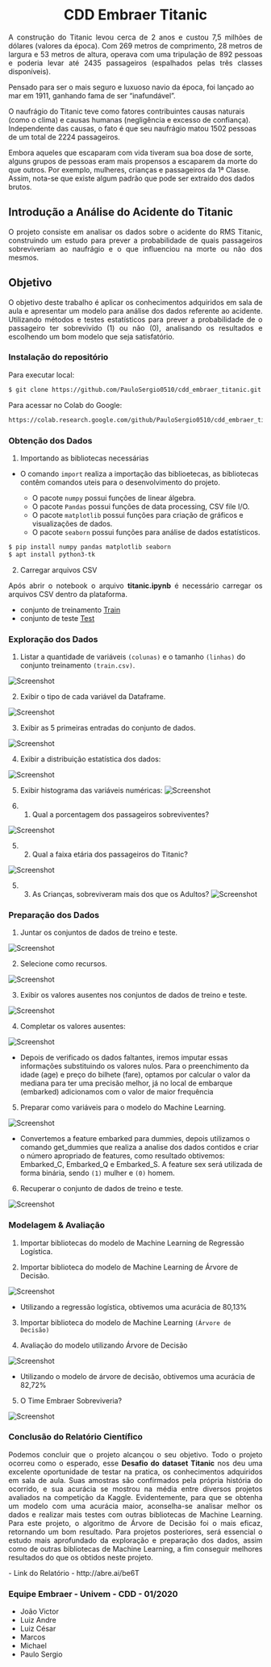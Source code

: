 <h1 align="center"> CDD Embraer Titanic </h1>

<p align="justify"> A construção do Titanic levou cerca de 2 anos e custou 7,5 milhões de dólares (valores da época). Com 269 metros de comprimento, 28 metros de largura e 53 metros de altura, operava com uma tripulação de 892 pessoas e poderia levar até 2435 passageiros (espalhados pelas três classes disponíveis).

Pensado para ser o mais seguro e luxuoso navio da época, foi lançado ao mar em 1911, ganhando fama de ser “inafundável”.

O naufrágio do Titanic teve como fatores contribuintes causas naturais (como o clima) e causas humanas (negligência e excesso de confiança). Independente das causas, o fato é que seu naufrágio matou 1502 pessoas de um total de 2224 passageiros.

Embora aqueles que escaparam com vida tiveram sua boa dose de sorte, alguns grupos de pessoas eram mais propensos a escaparem da morte do que outros. Por exemplo, mulheres, crianças e passageiros da 1ª Classe. Assim, nota-se que existe algum padrão que pode ser extraído dos dados brutos. </p>

<h2 align="justify"> Introdução a Análise do Acidente do Titanic </h2>
<p align="justify"> O projeto consiste em analisar os dados sobre o acidente do RMS Titanic, construindo um estudo para prever a probabilidade de quais passageiros sobreviveriam ao naufrágio e o que influenciou na morte ou não dos mesmos. </p>

<h2 align="justify"> Objetivo</h2>
<p align="justify"> O objetivo deste trabalho é aplicar os conhecimentos adquiridos em sala de aula e apresentar um modelo para análise dos dados referente ao acidente. Utilizando métodos e testes estatísticos para prever a probabilidade de o passageiro ter sobrevivido (1) ou não (0), analisando os resultados e escolhendo um bom modelo que seja satisfatório.</p>


### Instalação do repositório

Para executar local:
```bash
$ git clone https://github.com/PauloSergio0510/cdd_embraer_titanic.git
```

Para acessar no Colab do Google:
```bash
https://colab.research.google.com/github/PauloSergio0510/cdd_embraer_titanic/blob/master/titanic.ipynb
```

### Obtenção dos Dados
1. Importando as bibliotecas necessárias

- O comando `import` realiza a importação das biblioetecas, as bibliotecas contêm comandos uteis para o desenvolvimento do projeto.

  - O pacote `numpy` possui funções de linear álgebra.
  - O pacote `Pandas` possui funções de data processing, CSV file I/O.
  - O pacote `matplotlib` possui funções para criação de gráficos e visualizações de dados.
  - O pacote `seaborn` possui funções para análise de dados estatísticos.

```bash
$ pip install numpy pandas matplotlib seaborn 
$ apt install python3-tk
```
  
2. Carregar arquivos CSV

<p align="justify"> Após abrir o notebook o arquivo <b>titanic.ipynb</b> é necessário carregar os arquivos CSV dentro da plataforma.</p>

- conjunto de treinamento [Train](train.csv)
- conjunto de teste [Test](test.csv)

### Exploração dos Dados
1. Listar a quantidade de variáveis `(colunas)` e o tamanho `(linhas)` do conjunto treinamento `(train.csv)`.

![Screenshot](img/001-3.1.PNG)

2. Exibir o tipo de cada variável da Dataframe.

![Screenshot](img/002-3.2.PNG)

3. Exibir as 5 primeiras entradas do conjunto de dados.

![Screenshot](img/003-3.3.PNG)

4. Exibir a distribuição estatística dos dados:

![Screenshot](img/004-3.4.PNG)

5. Exibir histograma das variáveis numéricas:
![Screenshot](img/005-3.5.PNG)

5. 1. Qual a porcentagem dos passageiros sobreviventes?

![Screenshot](img/006-3.5.1.PNG)

5. 2. Qual a faixa etária dos passageiros do Titanic?

![Screenshot](img/007-3.5.2.PNG)

5. 3. As Crianças, sobreviveram mais dos que os Adultos?
![Screenshot](img/008-3.5.3.PNG)


### Preparação dos Dados
1. Juntar os conjuntos de dados de treino e teste.

![Screenshot](img/009-4.1.PNG)

2. Selecione como recursos.

![Screenshot](img/010-4.2.PNG)

3. Exibir os valores ausentes nos conjuntos de dados de treino e teste.

![Screenshot](img/011-4.3.PNG)

4. Completar os valores ausentes:

![Screenshot](img/012-4.4.PNG)

- Depois de verificado os dados faltantes, iremos imputar essas informações substituindo os valores nulos.
Para o preenchimento da idade (age) e preço do bilhete (fare), optamos por calcular o valor da mediana para ter uma precisão melhor, já no local de embarque (embarked) adicionamos com o valor de maior frequência

5. Preparar como variáveis ​​para o modelo do Machine Learning.

![Screenshot](img/013-4.5.PNG)

- Convertemos a feature embarked para dummies, depois utilizamos o comando get_dummies que realiza a analise dos dados contidos e criar o número apropriado de features, como resultado obtivemos: Embarked_C, Embarked_Q e Embarked_S.
A feature sex será utilizada de forma binária, sendo `(1)` mulher e `(0)` homem.

6. Recuperar o conjunto de dados de treino e teste.

![Screenshot](img/014-4.6.PNG)

### Modelagem & Avaliação
1. Importar bibliotecas do modelo de Machine Learning de Regressão Logística.


2. Importar biblioteca do modelo de Machine Learning de Árvore de Decisão.

![Screenshot](img/015-5.1.PNG)

- Utilizando a regressão logística, obtivemos uma acurácia de 80,13%

3. Importar biblioteca do modelo de Machine Learning `(Árvore de Decisão)`


4. Avaliação do modelo utilizando Árvore de Decisão

![Screenshot](img/016-5.2.PNG)

- Utilizando o modelo de árvore de decisão, obtivemos uma acurácia de 82,72%

5. O Time Embraer Sobreviveria?

![Screenshot](img/017-6.1.PNG)


### Conclusão do Relatório Científico

<p align="justify">Podemos concluir que o projeto alcançou o seu objetivo. 
Todo o projeto ocorreu como o esperado, esse <b>Desafio do dataset Titanic</b> nos deu uma excelente oportunidade de testar na pratica, os conhecimentos adquiridos em sala de aula. Suas amostras são confirmados pela própria história do ocorrido, e sua acurácia se mostrou na média entre diversos projetos avaliados na competição da Kaggle. Evidentemente, para que se obtenha um modelo com uma acurácia maior, aconselha-se analisar melhor os dados e realizar mais testes com outras bibliotecas de Machine Learning. Para este projeto, o algoritmo de Árvore de Decisão foi o mais eficaz, retornando um bom resultado. Para projetos posteriores, será essencial o estudo mais aprofundado da exploração e preparação dos dados, assim como de outras bibliotecas de Machine Learning, a fim conseguir melhores resultados do que os obtidos neste projeto.</p>
- Link do Relatório - http://abre.ai/be6T


### Equipe Embraer - Univem - CDD - 01/2020
- João Victor
- Luiz Andre
- Luiz César
- Marcos
- Michael
- Paulo Sergio
